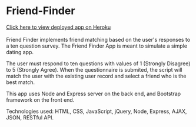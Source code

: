 # Friend-Finder

[Click here to view deployed app on Heroku](https://makicoding-friend-finder.herokuapp.com/)
<br></br>
Friend Finder implements friend matching based on the user's responses to a ten question survey. The Friend Finder App is meant to simulate a simple dating app.

The user must respond to ten questions with values of 1 (Strongly Disagree) to 5 (Strongly Agree). When the questionnaire is submited, the script will match the user with the existing user record and select a friend who is the best match.

This app uses Node and Express server on the back end, and Bootstrap framework on the front end.

Technologies used: HTML, CSS, JavaScript, jQuery, Node, Express, AJAX, JSON, RESTful API.